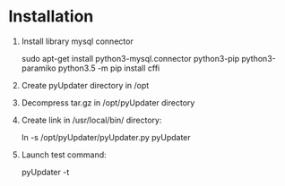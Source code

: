 # Installation

1. Install library mysql connector

	sudo apt-get install python3-mysql.connector python3-pip python3-paramiko
	python3.5 -m pip install cffi

2. Create pyUpdater directory in /opt

3. Decompress tar.gz in /opt/pyUpdater directory

4. Create link in /usr/local/bin/ directory:

	ln -s /opt/pyUpdater/pyUpdater.py pyUpdater

5. Launch test command:

	pyUpdater -t

